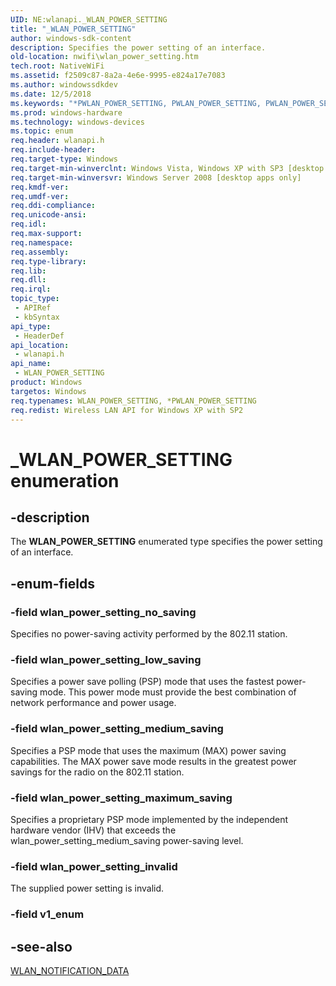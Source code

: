 ```yaml
---
UID: NE:wlanapi._WLAN_POWER_SETTING
title: "_WLAN_POWER_SETTING"
author: windows-sdk-content
description: Specifies the power setting of an interface.
old-location: nwifi\wlan_power_setting.htm
tech.root: NativeWiFi
ms.assetid: f2509c87-8a2a-4e6e-9995-e824a17e7083
ms.author: windowssdkdev
ms.date: 12/5/2018
ms.keywords: "*PWLAN_POWER_SETTING, PWLAN_POWER_SETTING, PWLAN_POWER_SETTING enumeration pointer [NativeWIFI], WLAN_POWER_SETTING, WLAN_POWER_SETTING enumeration [NativeWIFI], _WLAN_POWER_SETTING, nwifi.wlan_power_setting, wlan_power_setting_invalid, wlan_power_setting_low_saving, wlan_power_setting_maximum_saving, wlan_power_setting_medium_saving, wlan_power_setting_no_saving, wlanapi/PWLAN_POWER_SETTING, wlanapi/WLAN_POWER_SETTING, wlanapi/wlan_power_setting_invalid, wlanapi/wlan_power_setting_low_saving, wlanapi/wlan_power_setting_maximum_saving, wlanapi/wlan_power_setting_medium_saving, wlanapi/wlan_power_setting_no_saving"
ms.prod: windows-hardware
ms.technology: windows-devices
ms.topic: enum
req.header: wlanapi.h
req.include-header: 
req.target-type: Windows
req.target-min-winverclnt: Windows Vista, Windows XP with SP3 [desktop apps only]
req.target-min-winversvr: Windows Server 2008 [desktop apps only]
req.kmdf-ver: 
req.umdf-ver: 
req.ddi-compliance: 
req.unicode-ansi: 
req.idl: 
req.max-support: 
req.namespace: 
req.assembly: 
req.type-library: 
req.lib: 
req.dll: 
req.irql: 
topic_type:
 - APIRef
 - kbSyntax
api_type:
 - HeaderDef
api_location:
 - wlanapi.h
api_name:
 - WLAN_POWER_SETTING
product: Windows
targetos: Windows
req.typenames: WLAN_POWER_SETTING, *PWLAN_POWER_SETTING
req.redist: Wireless LAN API for Windows XP with SP2
---
```


# _WLAN_POWER_SETTING enumeration


## -description


The <b>WLAN_POWER_SETTING</b> enumerated type specifies the power setting of an interface.


## -enum-fields




### -field wlan_power_setting_no_saving

Specifies no power-saving activity performed by the 802.11 station. 



### -field wlan_power_setting_low_saving

Specifies a power save polling (PSP) mode that uses the fastest power-saving mode. This power mode must provide the best combination of network performance and power usage. 



### -field wlan_power_setting_medium_saving

Specifies a PSP mode that uses the maximum (MAX) power saving capabilities. The MAX power save mode results in the greatest power savings for the radio on the 802.11 station. 



### -field wlan_power_setting_maximum_saving

Specifies a proprietary PSP mode implemented by the independent hardware vendor (IHV) that exceeds the wlan_power_setting_medium_saving power-saving level. 


### -field wlan_power_setting_invalid

The supplied power setting is invalid.


### -field v1_enum




## -see-also




<a href="https://msdn.microsoft.com/58589825-407c-4635-a2ea-20695b63ec2c">WLAN_NOTIFICATION_DATA</a>
 

 

